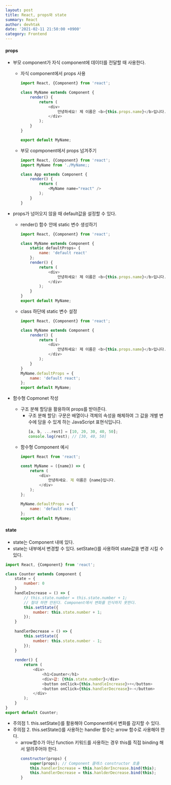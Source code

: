 ```yaml
---
layout: post
title: React, props와 state
summary: React
author: devhtak
date: '2021-02-11 21:50:00 +0900'
category: Frontend
---
```


#### props

- 부모 component가 자식 component에 데이터를 전달할 때 사용한다.
  - 자식 component에서 props 사용
    ```javascript
    import React, {Component} from 'react';

    class MyName extends Component {
        render() {
            return (
                <div>
                    안녕하세요! 제 이름은 <b>{this.props.name}</b>입니다.
                </div>
            );
        }
    }

    export default MyName;
    ```
  - 부모 copmponent에서 props 넘겨주기
    ```javascript
    import React, {Component} from 'react';
    import MyName from './MyName;;
    
    class App extends Component {
        render() {
            return (
                <MyName name="react" />
            );
        }
    }
    ```

- props가 넘어오지 않을 때 default값을 설정할 수 있다.
  - render() 함수 안에 static 변수 생성하기 
    ```javascript
    import React, {Component} from 'react';

    class MyName extends Component {
        static defaultProps= {
            name: 'default react'
        };
        render() {
            return (
                <div>
                    안녕하세요! 제 이름은 <b>{this.props.name}</b>입니다.
                </div>
            );
        }
    }
    export default MyName;
    ```
  - class 하단에 static 변수 설정
    ```javascript
    import React, {Component} from 'react';

    class MyName extends Component {
        render() {
            return (
                <div>
                    안녕하세요! 제 이름은 <b>{this.props.name}</b>입니다.
                </div>
            );
        }
    }
    MyName.defaultProps = {
        name: 'default react';
    };
    export default MyName;
    ```
  
- 함수형 Copmonet 작성
  - 구조 분해 할당을 활용하여 props를 받아준다.
    - 구조 분해 할당: 구문은 배열이나 객체의 속성을 해체하여 그 값을 개별 변수에 담을 수 있게 하는 JavaScript 표현식입니다.
      ```javascript
      [a, b, ...rest] = [10, 20, 30, 40, 50];
      console.log(rest); // [30, 40, 50]     
      ```
  - 함수형 Component 예시
    ```javascript
    import React from 'react';

    const MyName = ({name}) => {
        return (
            <div>
                안녕하세요. 제 이름은 {name}입니다.
            </div>
        );
    };

    MyName.defaultProps = {
        name: 'default react'
    };
    export default MyName;
    ```
    
#### state

- state는 Component 내에 있다.
- state는 내부에서 변경할 수 있다. setState()를 사용하여 state값을 변경 시킬 수 있다.

```javascript
import React, {Component} from 'react';

class Counter extends Component {
    state = {
        number: 0
    }
    handleIncrease = () => {
        // this.state.number = this.state.number + 1;
        // 절대 하면 안된다. Component에서 변화를 인식하지 못한다.
        this.setState({
            number: this.state.number + 1;
        });
    }
    
    handlerDecrease = () => {
        this.setState({
            number: this.state.number - 1;
        });
    }
    
    render() {
        return (
            <div>
                <h1>Counter</h1>
                <div>값: {this.state.number}</div>
                <button onClick={this.handleIncrease}>+</button>
                <button onClick={this.handlerDecrease}>-</button>
            </div>
        );
    }
}
export default Counter;
```
  - 주의점 1. this.setState()를 활용해야 Component에서 변화를 감지할 수 있다.
  - 주의점 2. this.setState()를 사용하는 handler 함수는 arrow 함수로 사용해야 한다.
    - arrow함수가 아닌 function 키워드를 사용하는 경우 this를 직접 binding 해서 알려주어야 한다.
      ```javascript
      constructor(props) {
          super(props); // Component 클래스 constructor 호출
          this.handlerIncrease = this.hanlderIncrease.bind(this);
          this.handlerDecrease = this.hanlderDecrease.bind(this);
      }
      ```
